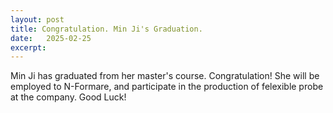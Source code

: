 ```yaml
---
layout: post
title: Congratulation. Min Ji's Graduation.
date:   2025-02-25
excerpt: 
---
```

Min Ji has graduated from her master's course. Congratulation! She will be employed to N-Formare, and participate in the production of felexible probe at the company. Good Luck!
